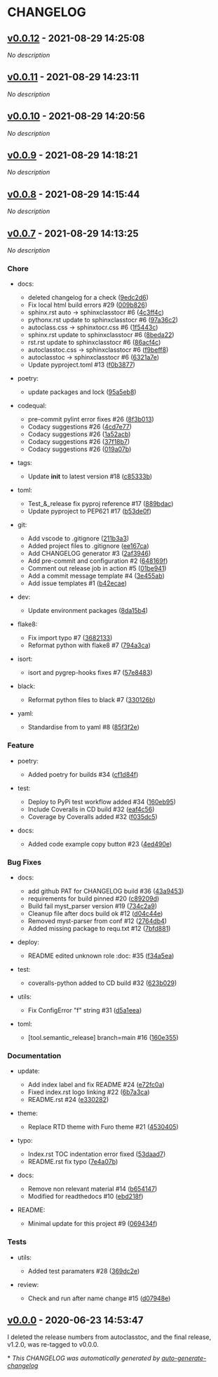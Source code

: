 # CHANGELOG

## [v0.0.12](https://github.com/imAsparky/sphinx-class-tocr/releases/tag/v0.0.12) - 2021-08-29 14:25:08

*No description*

## [v0.0.11](https://github.com/imAsparky/sphinx-class-tocr/releases/tag/v0.0.11) - 2021-08-29 14:23:11

*No description*

## [v0.0.10](https://github.com/imAsparky/sphinx-class-tocr/releases/tag/v0.0.10) - 2021-08-29 14:20:56

*No description*

## [v0.0.9](https://github.com/imAsparky/sphinx-class-tocr/releases/tag/v0.0.9) - 2021-08-29 14:18:21

*No description*

## [v0.0.8](https://github.com/imAsparky/sphinx-class-tocr/releases/tag/v0.0.8) - 2021-08-29 14:15:44

*No description*

## [v0.0.7](https://github.com/imAsparky/sphinx-class-tocr/releases/tag/v0.0.7) - 2021-08-29 14:13:25

*No description*

### Chore

- docs:
  - deleted changelog for a check ([9edc2d6](https://github.com/imAsparky/sphinx-class-tocr/commit/9edc2d6b381668cf908e4ff6ef4aca91c4af0570))
  - Fix local html build errors #29 ([009b826](https://github.com/imAsparky/sphinx-class-tocr/commit/009b826179a1e013d54b085928e220135e904de0))
  - sphinx.rst auto -> sphinxclasstocr #6 ([4c3ff4c](https://github.com/imAsparky/sphinx-class-tocr/commit/4c3ff4c968ecdc74e03ddb6d1f507eafee81861e))
  - pythonx.rst update to sphinxclasstocr #6 ([97a36c2](https://github.com/imAsparky/sphinx-class-tocr/commit/97a36c2682e6a853e3e74df0dbf6042b24de502e))
  - autoclass.css -> sphinxtocr.css #6 ([1f5443c](https://github.com/imAsparky/sphinx-class-tocr/commit/1f5443c90d93705a3be18b3f1cbd705f865725dd))
  - sphinx.rst update to sphinxclasstocr #6 ([8beda22](https://github.com/imAsparky/sphinx-class-tocr/commit/8beda225c586733c7f451a943ed48dbdae19f07b))
  - rst.rst update to sphinxclasstocr #6 ([86acf4c](https://github.com/imAsparky/sphinx-class-tocr/commit/86acf4c0cd382009eb491547b30f61fe7462e11f))
  - autoclasstoc.css -> sphinxclasstocr #6 ([f9beff8](https://github.com/imAsparky/sphinx-class-tocr/commit/f9beff83f87b19386dcd9bddf7ad204c88ff429f))
  - autoclasstoc -> sphinxclasstocr #6 ([6321a7e](https://github.com/imAsparky/sphinx-class-tocr/commit/6321a7eac7fe679c5765c67a15548d0092b0de0c))
  - Update pyproject.toml #13 ([f0b3877](https://github.com/imAsparky/sphinx-class-tocr/commit/f0b387719ba0c1a04958ad236de9f1061f8d2113))

- poetry:
  - update packages and lock ([95a5eb8](https://github.com/imAsparky/sphinx-class-tocr/commit/95a5eb836bbf6502ef0353223f2d6e56b0d32984))

- codequal:
  - pre-commit pylint error fixes #26 ([8f3b013](https://github.com/imAsparky/sphinx-class-tocr/commit/8f3b013b665d941304b61e4d469b3af082ef6cf5))
  - Codacy suggestions #26 ([4cd7e77](https://github.com/imAsparky/sphinx-class-tocr/commit/4cd7e77a7f64acf2b110ac35bd292f57f837fb90))
  - Codacy suggestions #26 ([1a52acb](https://github.com/imAsparky/sphinx-class-tocr/commit/1a52acbcb4b7d2ad5c3e95c5958c8f53f9efcafe))
  - Codacy suggestions #26 ([37f18b7](https://github.com/imAsparky/sphinx-class-tocr/commit/37f18b7755582b797eca6881466f0e4c25db6583))
  - Codacy suggestions #26 ([019a07b](https://github.com/imAsparky/sphinx-class-tocr/commit/019a07b4fb8be9eb38ce3e6c3a2a40c46a660f12))

- tags:
  - Update __init__ to latest version #18 ([c85333b](https://github.com/imAsparky/sphinx-class-tocr/commit/c85333b7e5e569fc64a1ee7b33b58dcfabd678a1))

- toml:
  - Test_&_release fix pyproj reference #17 ([889bdac](https://github.com/imAsparky/sphinx-class-tocr/commit/889bdac442ecc2d414858eb94e6a4055b01b8574))
  - Update pyproject to PEP621 #17 ([b53de0f](https://github.com/imAsparky/sphinx-class-tocr/commit/b53de0f46547a96e8d8db337ba3135c0566e8156))

- git:
  - Add vscode to .gitignore ([211b3a3](https://github.com/imAsparky/sphinx-class-tocr/commit/211b3a384c5d621d47f87fabb31a67bb2ab6b883))
  - Added project files to .gitignore ([ee167ca](https://github.com/imAsparky/sphinx-class-tocr/commit/ee167ca1d1f206518b409eb8700c7c1c6c9907eb))
  - Add CHANGELOG generator #3 ([2af3946](https://github.com/imAsparky/sphinx-class-tocr/commit/2af394628f53361eb7fae168b5956487c6572847))
  - Add pre-commit and configuration #2 ([648169f](https://github.com/imAsparky/sphinx-class-tocr/commit/648169f5c8065d7a790b670e308e7280ed82848e))
  - Comment out release job in action #5 ([01be941](https://github.com/imAsparky/sphinx-class-tocr/commit/01be941fb00f6b072936db59d744bd0143a19bee))
  - Add a commit message template #4 ([3e455ab](https://github.com/imAsparky/sphinx-class-tocr/commit/3e455ab05c5289550adca9a260c84342ea81d62e))
  - Add issue templates #1 ([b42ecae](https://github.com/imAsparky/sphinx-class-tocr/commit/b42ecae40dfc6f363281934f467698f7a0f7dbf3))

- dev:
  - Update environment packages ([8da15b4](https://github.com/imAsparky/sphinx-class-tocr/commit/8da15b4731cee302388898f21c8cb13adf353f90))

- flake8:
  - Fix import typo #7 ([3682133](https://github.com/imAsparky/sphinx-class-tocr/commit/3682133c0f3293944d9be13372bafe9e4d936bed))
  - Reformat python with flake8 #7 ([794a3ca](https://github.com/imAsparky/sphinx-class-tocr/commit/794a3cade1c8efe9805f2a7af114c24afa48564b))

- isort:
  - isort and pygrep-hooks fixes #7 ([57e8483](https://github.com/imAsparky/sphinx-class-tocr/commit/57e8483be3772dfc7b57513ba6b158fb5c12681c))

- black:
  - Reformat python files to black #7 ([330126b](https://github.com/imAsparky/sphinx-class-tocr/commit/330126b02f99dd01375326fb2cfb755d5bb6e4fc))

- yaml:
  - Standardise from to yaml #8 ([85f3f2e](https://github.com/imAsparky/sphinx-class-tocr/commit/85f3f2e6ec927f19e5ec1e96a97a517a94919b5c))

### Feature

- poetry:
  - Added poetry for builds #34 ([cf1d84f](https://github.com/imAsparky/sphinx-class-tocr/commit/cf1d84fe3a9ccb2dadbc7d045a3028458c2e9358))

- test:
  - Deploy to PyPi test workflow added #34 ([160eb95](https://github.com/imAsparky/sphinx-class-tocr/commit/160eb95a82230bdbe198dd32d2b931a4a3317447))
  - Include Coveralls in CD build #32 ([eaf4c56](https://github.com/imAsparky/sphinx-class-tocr/commit/eaf4c56994b30585d86a35cd148d4f321de6f6ab))
  - Coverage by Coveralls added #32 ([f035dc5](https://github.com/imAsparky/sphinx-class-tocr/commit/f035dc5077e01a52ec80ac9e53f14809eba0eb24))

- docs:
  - Added code example copy button #23 ([4ed490e](https://github.com/imAsparky/sphinx-class-tocr/commit/4ed490eac112a3c06f2c6eda98fefcab3b081376))

### Bug Fixes

- docs:
  - add github PAT for CHANGELOG build #36 ([43a9453](https://github.com/imAsparky/sphinx-class-tocr/commit/43a9453d78acb0c0b57f3c528b8078a375c6a29d))
  - requirements for build pinned #20 ([c89209d](https://github.com/imAsparky/sphinx-class-tocr/commit/c89209d70168baaa35d9a41e4c402acfed8c1eac))
  - Build fail myst_parser version  #19 ([734c2a9](https://github.com/imAsparky/sphinx-class-tocr/commit/734c2a9ad99064f25ba687f8175c528ce82e8fca))
  - Cleanup file after docs build ok #12 ([d04c44e](https://github.com/imAsparky/sphinx-class-tocr/commit/d04c44e5ed2ff23ec1af33b3e129552cd52b2216))
  - Removed myst-parser from conf  #12 ([2764db4](https://github.com/imAsparky/sphinx-class-tocr/commit/2764db4c2c6b7766ec9c7c3a869183526d81328e))
  - Added missing package to requ.txt #12 ([7bfd881](https://github.com/imAsparky/sphinx-class-tocr/commit/7bfd881d65a5d439755d5bf9bedf7e35b36e57da))

- deploy:
  - README edited unknown role :doc: #35 ([f34a5ea](https://github.com/imAsparky/sphinx-class-tocr/commit/f34a5ea12e6a3d90baa73557a9ba40c1eadce406))

- test:
  - coveralls-python added to CD build  #32 ([623b029](https://github.com/imAsparky/sphinx-class-tocr/commit/623b029fd2eb270dd054c6fd30fbce47a5b738dd))

- utils:
  - Fix ConfigError "f" string #31 ([d5a1eea](https://github.com/imAsparky/sphinx-class-tocr/commit/d5a1eeafd988bf195c0a75850bd3cd01cc258a6e))

- toml:
  - [tool.semantic_release] branch=main  #16 ([160e355](https://github.com/imAsparky/sphinx-class-tocr/commit/160e355be66777f5741845f2a096cd62375a546b))

### Documentation

- update:
  - Add index label and fix README #24 ([e72fc0a](https://github.com/imAsparky/sphinx-class-tocr/commit/e72fc0adfcd5a8bc3a735ea1babe100feaa85fda))
  - Fixed index.rst logo linking #22 ([6b7a3ca](https://github.com/imAsparky/sphinx-class-tocr/commit/6b7a3ca2fe967bda60f557a6ebbb4c283fbd887a))
  - README.rst #24 ([e330282](https://github.com/imAsparky/sphinx-class-tocr/commit/e3302821473bca206446c7a357c8d9a7cbd726d1))

- theme:
  - Replace RTD theme with Furo theme #21 ([4530405](https://github.com/imAsparky/sphinx-class-tocr/commit/4530405130c8b842aabb797534acd9a935fb384a))

- typo:
  - Index.rst TOC indentation error fixed ([53daad7](https://github.com/imAsparky/sphinx-class-tocr/commit/53daad7d78bf1baa3c059ae9edb571fe311a6b1f))
  - README.rst fix typo ([7e4a07b](https://github.com/imAsparky/sphinx-class-tocr/commit/7e4a07b46f3fe37362623a5eb42165ff5be9a9d1))

- docs:
  - Remove non relevant material #14 ([b654147](https://github.com/imAsparky/sphinx-class-tocr/commit/b654147e368e6e76be7c6cdfe9c2b7d404735680))
  - Modified for readthedocs #10 ([ebd218f](https://github.com/imAsparky/sphinx-class-tocr/commit/ebd218fc7ba1cc3fc4f9449adc120ad4ac48aca6))

- README:
  - Minimal update for this project #9 ([069434f](https://github.com/imAsparky/sphinx-class-tocr/commit/069434f3012051cf3c712e44363c705b2b864078))

### Tests

- utils:
  - Added test paramaters #28 ([369dc2e](https://github.com/imAsparky/sphinx-class-tocr/commit/369dc2e7ac7ea9f309a03ff858f6d37bbda5bdab))

- review:
  - Check and run after name change #15 ([d07948e](https://github.com/imAsparky/sphinx-class-tocr/commit/d07948e1d28065f06b15db6bbd6283139b5513c3))

## [v0.0.0](https://github.com/imAsparky/sphinx-class-tocr/releases/tag/v0.0.0) - 2020-06-23 14:53:47

I deleted the release numbers from autoclasstoc, and the final release, v1.2.0,  was re-tagged to v0.0.0.

\* *This CHANGELOG was automatically generated by [auto-generate-changelog](https://github.com/BobAnkh/auto-generate-changelog)*
